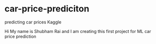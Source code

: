 # car-price-prediciton
predicting car prices Kaggle


Hi My name is Shubham Rai and I am creating this first project for ML car price prediction

